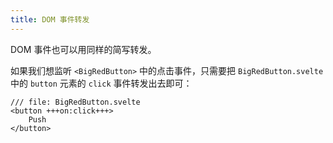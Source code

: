 ```yaml
---
title: DOM 事件转发
---
```


DOM 事件也可以用同样的简写转发。

如果我们想监听 `<BigRedButton>` 中的点击事件，只需要把 `BigRedButton.svelte` 中的 `button` 元素的 `click` 事件转发出去即可：

```svelte
/// file: BigRedButton.svelte
<button +++on:click+++>
	Push
</button>
```

